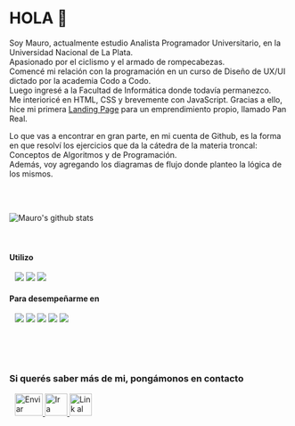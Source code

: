 # HOLA :raised_hands:
Soy Mauro, actualmente estudio Analista Programador Universitario, en la Universidad Nacional de La Plata.  
Apasionado por el ciclismo y el armado de rompecabezas.  
Comencé mi relación con la programación en un curso de Diseño de UX/UI dictado por la academia Codo a Codo.  
Luego ingresé a la Facultad de Informática donde todavía permanezco.  
Me interioricé en HTML, CSS y brevemente con JavaScript. Gracias a ello, hice mi primera [Landing Page](https://maurodino.github.io/landing-PR/) para un emprendimiento propio, llamado Pan Real.  

Lo que vas a encontrar en gran parte, en mi cuenta de Github, es la forma en que resolví los ejercicios que da la cátedra de la materia troncal: Conceptos de Algoritmos y de Programación.  
Además, voy agregando los diagramas de flujo donde planteo la lógica de los mismos.

<br />
<br />

![Mauro's github stats](https://github-readme-stats.vercel.app/api?username=MauroDino&show_icons=true)
<br />
<br />
<br />

#### Utilizo

<p>
 <div style="margin-left: 10px;">
     <img src="https://img.shields.io/badge/Visual_Studio_Code-0078D4?style=for-the-badge&logo=visual%20studio%20code&logoColor=white"></a>
     <img src="https://badges.aleen42.com/src/photoshop.svg"></a>
     <img src="	https://img.shields.io/badge/Figma-F24E1E?style=for-the-badge&logo=figma&logoColor=white"></a>
 </div>
</p>

#### Para desempeñarme en

<p>
 <div style="margin-left: 10px;">
     <img src="https://img.shields.io/badge/HTML5-E34F26?style=for-the-badge&logo=html5&logoColor=white"></a>
     <img src="https://img.shields.io/badge/CSS3-1572B6?style=for-the-badge&logo=css3&logoColor=white"></a>
     <img src="https://img.shields.io/badge/JavaScript-F7DF1E?style=for-the-badge&logo=javascript&logoColor=black"></a>
     <img src="https://img.shields.io/badge/Python-3776AB?style=for-the-badge&logo=python&logoColor=white"></a>
     <img src="https://img.shields.io/badge/Markdown-000000?style=for-the-badge&logo=markdown&logoColor=white"></a>
 </div>
</p>

<br />
<br />
<br />

### Si querés saber más de mi, pongámonos en contacto

 <div class="icons-social" style="margin-left: 10px;">
	<a href="mailto:dinotomauro@gmail.com">
  		<img src="https://img.shields.io/badge/Gmail-D14836?style=for-the-badge&logo=gmail&logoColor=white" width="50" height="40"
       		alt="Enviar correo" width="200">
	</a>
  	<a href="https://www.linkedin.com/in/mauro-di-noto/">
  		<img src="https://img.icons8.com/doodle/40/000000/linkedin--v2.png" width="40" height="40"
       		alt="Ir a Linkedin">
	</a>
	 <a href="https://github.com/MauroDino">
  		<img src="https://img.icons8.com/doodle/40/000000/github--v1.png" width="40" height="40"
       		alt="Link al inicio de Github">
	</a>
     
        
 </div>
</p>



